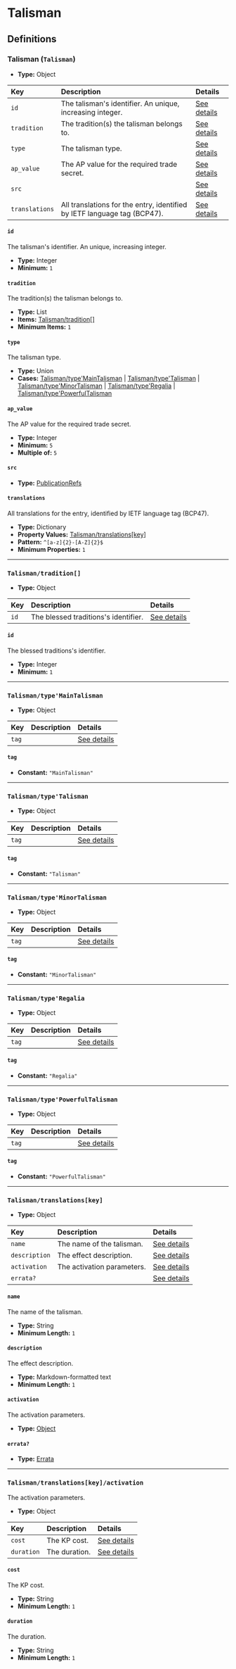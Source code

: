 # Talisman

## Definitions

### <a name="Talisman"></a> Talisman (`Talisman`)

- **Type:** Object

Key | Description | Details
:-- | :-- | :--
`id` | The talisman's identifier. An unique, increasing integer. | <a href="#Talisman/id">See details</a>
`tradition` | The tradition(s) the talisman belongs to. | <a href="#Talisman/tradition">See details</a>
`type` | The talisman type. | <a href="#Talisman/type">See details</a>
`ap_value` | The AP value for the required trade secret. | <a href="#Talisman/ap_value">See details</a>
`src` |  | <a href="#Talisman/src">See details</a>
`translations` | All translations for the entry, identified by IETF language tag (BCP47). | <a href="#Talisman/translations">See details</a>

#### <a name="Talisman/id"></a> `id`

The talisman's identifier. An unique, increasing integer.

- **Type:** Integer
- **Minimum:** `1`

#### <a name="Talisman/tradition"></a> `tradition`

The tradition(s) the talisman belongs to.

- **Type:** List
- **Items:** <a href="#Talisman/tradition[]">Talisman/tradition[]</a>
- **Minimum Items:** `1`

#### <a name="Talisman/type"></a> `type`

The talisman type.

- **Type:** Union
- **Cases:** <a href="#Talisman/type'MainTalisman">Talisman/type'MainTalisman</a> | <a href="#Talisman/type'Talisman">Talisman/type'Talisman</a> | <a href="#Talisman/type'MinorTalisman">Talisman/type'MinorTalisman</a> | <a href="#Talisman/type'Regalia">Talisman/type'Regalia</a> | <a href="#Talisman/type'PowerfulTalisman">Talisman/type'PowerfulTalisman</a>

#### <a name="Talisman/ap_value"></a> `ap_value`

The AP value for the required trade secret.

- **Type:** Integer
- **Minimum:** `5`
- **Multiple of:** `5`

#### <a name="Talisman/src"></a> `src`

- **Type:** <a href="./source/_PublicationRef.md#PublicationRefs">PublicationRefs</a>

#### <a name="Talisman/translations"></a> `translations`

All translations for the entry, identified by IETF language tag (BCP47).

- **Type:** Dictionary
- **Property Values:** <a href="#Talisman/translations[key]">Talisman/translations[key]</a>
- **Pattern:** `^[a-z]{2}-[A-Z]{2}$`
- **Minimum Properties:** `1`

---

### <a name="Talisman/tradition[]"></a> `Talisman/tradition[]`

- **Type:** Object

Key | Description | Details
:-- | :-- | :--
`id` | The blessed traditions's identifier. | <a href="#Talisman/tradition[]/id">See details</a>

#### <a name="Talisman/tradition[]/id"></a> `id`

The blessed traditions's identifier.

- **Type:** Integer
- **Minimum:** `1`

---

### <a name="Talisman/type'MainTalisman"></a> `Talisman/type'MainTalisman`

- **Type:** Object

Key | Description | Details
:-- | :-- | :--
`tag` |  | <a href="#Talisman/type'MainTalisman/tag">See details</a>

#### <a name="Talisman/type'MainTalisman/tag"></a> `tag`

- **Constant:** `"MainTalisman"`

---

### <a name="Talisman/type'Talisman"></a> `Talisman/type'Talisman`

- **Type:** Object

Key | Description | Details
:-- | :-- | :--
`tag` |  | <a href="#Talisman/type'Talisman/tag">See details</a>

#### <a name="Talisman/type'Talisman/tag"></a> `tag`

- **Constant:** `"Talisman"`

---

### <a name="Talisman/type'MinorTalisman"></a> `Talisman/type'MinorTalisman`

- **Type:** Object

Key | Description | Details
:-- | :-- | :--
`tag` |  | <a href="#Talisman/type'MinorTalisman/tag">See details</a>

#### <a name="Talisman/type'MinorTalisman/tag"></a> `tag`

- **Constant:** `"MinorTalisman"`

---

### <a name="Talisman/type'Regalia"></a> `Talisman/type'Regalia`

- **Type:** Object

Key | Description | Details
:-- | :-- | :--
`tag` |  | <a href="#Talisman/type'Regalia/tag">See details</a>

#### <a name="Talisman/type'Regalia/tag"></a> `tag`

- **Constant:** `"Regalia"`

---

### <a name="Talisman/type'PowerfulTalisman"></a> `Talisman/type'PowerfulTalisman`

- **Type:** Object

Key | Description | Details
:-- | :-- | :--
`tag` |  | <a href="#Talisman/type'PowerfulTalisman/tag">See details</a>

#### <a name="Talisman/type'PowerfulTalisman/tag"></a> `tag`

- **Constant:** `"PowerfulTalisman"`

---

### <a name="Talisman/translations[key]"></a> `Talisman/translations[key]`

- **Type:** Object

Key | Description | Details
:-- | :-- | :--
`name` | The name of the talisman. | <a href="#Talisman/translations[key]/name">See details</a>
`description` | The effect description. | <a href="#Talisman/translations[key]/description">See details</a>
`activation` | The activation parameters. | <a href="#Talisman/translations[key]/activation">See details</a>
`errata?` |  | <a href="#Talisman/translations[key]/errata">See details</a>

#### <a name="Talisman/translations[key]/name"></a> `name`

The name of the talisman.

- **Type:** String
- **Minimum Length:** `1`

#### <a name="Talisman/translations[key]/description"></a> `description`

The effect description.

- **Type:** Markdown-formatted text
- **Minimum Length:** `1`

#### <a name="Talisman/translations[key]/activation"></a> `activation`

The activation parameters.

- **Type:** <a href="#Talisman/translations[key]/activation">Object</a>

#### <a name="Talisman/translations[key]/errata"></a> `errata?`

- **Type:** <a href="./source/_Erratum.md#Errata">Errata</a>

---

### <a name="Talisman/translations[key]/activation"></a> `Talisman/translations[key]/activation`

The activation parameters.

- **Type:** Object

Key | Description | Details
:-- | :-- | :--
`cost` | The KP cost. | <a href="#Talisman/translations[key]/activation/cost">See details</a>
`duration` | The duration. | <a href="#Talisman/translations[key]/activation/duration">See details</a>

#### <a name="Talisman/translations[key]/activation/cost"></a> `cost`

The KP cost.

- **Type:** String
- **Minimum Length:** `1`

#### <a name="Talisman/translations[key]/activation/duration"></a> `duration`

The duration.

- **Type:** String
- **Minimum Length:** `1`
